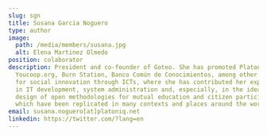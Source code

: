 ```yaml
---
slug: sgn
title: Susana Garcia Noguero
type: author
image:
  path: /media/members/susana.jpg
  alt: Elena Martinez Olmedo
position: colaborator
description: President and co-founder of Goteo. She has promoted Platoniq,
  Youcoop.org, Burn Station, Banco Común de Conocimientos, among other platforms
  for social innovation through ICTs, where she has contributed her experience
  in IT development, system administration and, especially, in the ideation and
  design of open methodologies for mutual education and citizen participation,
  which have been replicated in many contexts and places around the world.
email: susana.noguero[at]platoniq.net
linkedin: https://twitter.com/?lang=en
---
```

